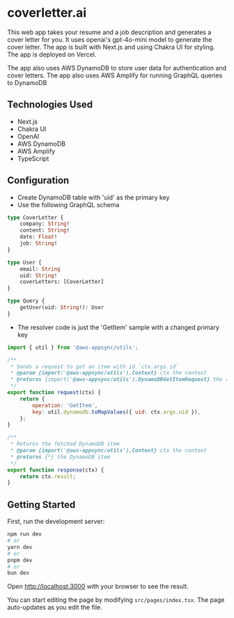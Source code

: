 # coverletter.ai
This web app takes your resume and a job description and generates a cover letter for you. It uses openai's gpt-4o-mini model to generate the cover letter. The app is built with Next.js and using Chakra UI for styling. The app is deployed on Vercel.

The app also uses AWS DynamoDB to store user data for authentication and cover letters. The app also uses AWS Amplify for running GraphQL queries to DynamoDB

## Technologies Used
- Next.js
- Chakra UI
- OpenAI
- AWS DynamoDB
- AWS Amplify
- TypeScript

## Configuration

- Create DynamoDB table with 'uid' as the primary key
- Use the following GraphQL schema
```graphql
type CoverLetter {
	company: String!
	content: String!
	date: Float!
	job: String!
}

type User {
	email: String
	uid: String!
	coverLetters: [CoverLetter]
}

type Query {
	getUser(uid: String!): User
}
```
- The resolver code is just the 'GetItem' sample with a changed primary key
```javascript
import { util } from '@aws-appsync/utils';

/**
 * Sends a request to get an item with id `ctx.args.id`
 * @param {import('@aws-appsync/utils').Context} ctx the context
 * @returns {import('@aws-appsync/utils').DynamoDBGetItemRequest} the request
 */
export function request(ctx) {
    return {
        operation: 'GetItem',
        key: util.dynamodb.toMapValues({ uid: ctx.args.uid }),
    };
}

/**
 * Returns the fetched DynamoDB item
 * @param {import('@aws-appsync/utils').Context} ctx the context
 * @returns {*} the DynamoDB item
 */
export function response(ctx) {
    return ctx.result;
}
```

## Getting Started

First, run the development server:

```bash
npm run dev
# or
yarn dev
# or
pnpm dev
# or
bun dev
```

Open [http://localhost:3000](http://localhost:3000) with your browser to see the result.

You can start editing the page by modifying `src/pages/index.tsx`. The page auto-updates as you edit the file.